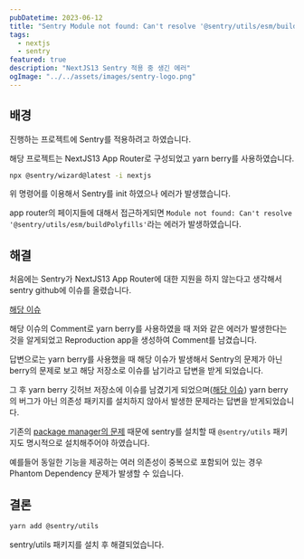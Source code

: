 ```yaml
---
pubDatetime: 2023-06-12
title: "Sentry Module not found: Can't resolve '@sentry/utils/esm/buildPolyfills'"
tags:
  - nextjs
  - sentry
featured: true
description: "NextJS13 Sentry 적용 중 생긴 에러"
ogImage: "../../assets/images/sentry-logo.png"
---
```


## 배경

진행하는 프로젝트에 Sentry를 적용하려고 하였습니다.

해당 프로젝트는 NextJS13 App Router로 구성되었고 yarn berry를 사용하였습니다.

```bash
npx @sentry/wizard@latest -i nextjs
```

위 명령어를 이용해서 Sentry를 init 하였으나 에러가 발생했습니다.

app router의 페이지들에 대해서 접근하게되면 `Module not found: Can't resolve '@sentry/utils/esm/buildPolyfills'`라는 에러가 발생하였습니다.

## 해결

처음에는 Sentry가 NextJS13 App Router에 대한 지원을 하지 않는다고 생각해서 sentry github에 이슈를 올렸습니다.

[해당 이슈](https://github.com/getsentry/sentry-javascript/issues/8180)

해당 이슈의 Comment로 yarn berry를 사용하였을 때 저와 같은 에러가 발생한다는 것을 알게되었고 Reproduction app을 생성하여 Comment를 남겼습니다.

답변으로는 yarn berry를 사용했을 때 해당 이슈가 발생해서 Sentry의 문제가 아닌 berry의 문제로 보고 해당 저장소로 이슈를 남기라고 답변을 받게 되었습니다.

그 후 yarn berry 깃허브 저장소에 이슈를 남겼기게 되었으며([해당 이슈](https://github.com/yarnpkg/berry/issues/5489)) yarn berry의 버그가 아닌 의존성 패키지를 설치하지 않아서 발생한 문제라는 답변을 받게되었습니다.

기존의 [package manager의 문제](https://yarnpkg.com/advanced/rulebook#packages-should-only-ever-require-what-they-formally-list-in-their-dependencies) 때문에 sentry를 설치할 때 `@sentry/utils` 패키지도 명시적으로 설치해주어야 하였습니다.

예를들어 동일한 기능을 제공하는 여러 의존성이 중복으로 포함되어 있는 경우 Phantom Dependency 문제가 발생할 수 있습니다.

## 결론

```bash
yarn add @sentry/utils
```

sentry/utils 패키지를 설치 후 해결되었습니다.
